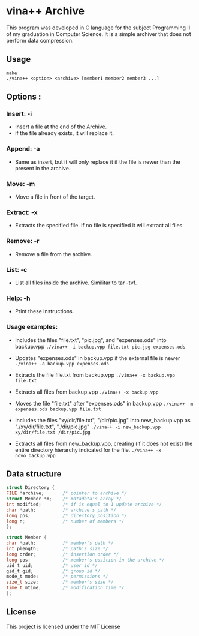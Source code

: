 # vina++ Archive

This program was developed in C language for the subject Programming II of my graduation in Computer Science. It is a simple archiver that does not perform data compression.

## Usage

``` 
make
./vina++ <option> <archive> [member1 member2 member3 ...]
```
## Options : 

### Insert: -i

- Insert a file at the end of the Archive.
- if the file already exists, it will replace it.

### Append: -a

- Same as insert, but it will only replace it if the file is newer than the present in the archive.

### Move: -m

- Move a file in front of the target.

### Extract: -x

- Extracts the specified file. If no file is specified it will extract all files.

### Remove: -r

- Remove a file from the archive.

### List: -c

- List all files inside the archive. Similitar to tar -tvf.

### Help: -h

- Print these instructions.

### Usage examples: 

- Includes the files "file.txt", "pic.jpg", and "expenses.ods" into backup.vpp
```./vina++ -i backup.vpp file.txt pic.jpg expenses.ods```

- Updates "expenses.ods" in backup.vpp if the external file is newer
```./vina++ -a backup.vpp expenses.ods```

- Extracts the file file.txt from backup.vpp
```./vina++ -x backup.vpp file.txt```

- Extracts all files from backup.vpp
```./vina++ -x backup.vpp```

- Moves the file "file.txt" after "expenses.ods" in backup.vpp
```./vina++ -m expenses.ods backup.vpp file.txt```

- Includes the files "xy/dir/file.txt", "/dir/pic.jpg" into new_backup.vpp as "./xy/dir/file.txt", "./dir/pic.jpg"
```./vina++ -i new_backup.vpp xy/dir/file.txt /dir/pic.jpg```

- Extracts all files from new_backup.vpp, creating (if it does not exist) the entire directory hierarchy indicated for the file.
```./vina++ -x novo_backup.vpp```

## Data structure

```c
struct Directory {
FILE *archive;       /* pointer to archive */
struct Member *m;    /* matadata's array */ 
int modified;        /* if is equal to 1 update archive */
char *path;          /* archive's path */
long pos;            /* directory position */
long n;              /* number of members */
};

struct Member { 
char *path;          /* member's path */
int plength;         /* path's size */
long order;          /* insertion order */
long pos;            /* member's position in the archive */
uid_t uid;           /* user id */
gid_t gid;           /* group id */
mode_t mode;         /* permissions */
size_t size;         /* member's size */
time_t mtime;        /* modification time */
};
``` 

## License

This project is licensed under the MIT License
